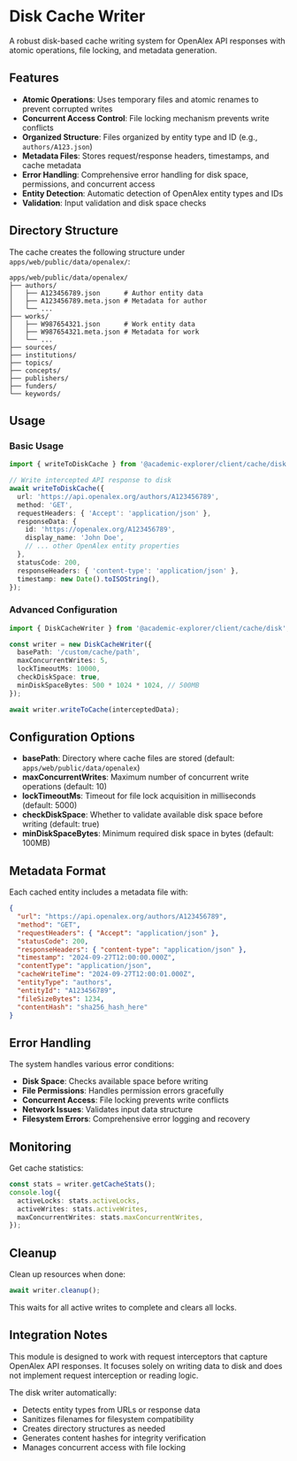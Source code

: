 # Disk Cache Writer

A robust disk-based cache writing system for OpenAlex API responses with atomic operations, file locking, and metadata generation.

## Features

- **Atomic Operations**: Uses temporary files and atomic renames to prevent corrupted writes
- **Concurrent Access Control**: File locking mechanism prevents write conflicts
- **Organized Structure**: Files organized by entity type and ID (e.g., `authors/A123.json`)
- **Metadata Files**: Stores request/response headers, timestamps, and cache metadata
- **Error Handling**: Comprehensive error handling for disk space, permissions, and concurrent access
- **Entity Detection**: Automatic detection of OpenAlex entity types and IDs
- **Validation**: Input validation and disk space checks

## Directory Structure

The cache creates the following structure under `apps/web/public/data/openalex/`:

```
apps/web/public/data/openalex/
├── authors/
│   ├── A123456789.json      # Author entity data
│   ├── A123456789.meta.json # Metadata for author
│   └── ...
├── works/
│   ├── W987654321.json      # Work entity data
│   ├── W987654321.meta.json # Metadata for work
│   └── ...
├── sources/
├── institutions/
├── topics/
├── concepts/
├── publishers/
├── funders/
└── keywords/
```

## Usage

### Basic Usage

```typescript
import { writeToDiskCache } from '@academic-explorer/client/cache/disk';

// Write intercepted API response to disk
await writeToDiskCache({
  url: 'https://api.openalex.org/authors/A123456789',
  method: 'GET',
  requestHeaders: { 'Accept': 'application/json' },
  responseData: {
    id: 'https://openalex.org/A123456789',
    display_name: 'John Doe',
    // ... other OpenAlex entity properties
  },
  statusCode: 200,
  responseHeaders: { 'content-type': 'application/json' },
  timestamp: new Date().toISOString(),
});
```

### Advanced Configuration

```typescript
import { DiskCacheWriter } from '@academic-explorer/client/cache/disk';

const writer = new DiskCacheWriter({
  basePath: '/custom/cache/path',
  maxConcurrentWrites: 5,
  lockTimeoutMs: 10000,
  checkDiskSpace: true,
  minDiskSpaceBytes: 500 * 1024 * 1024, // 500MB
});

await writer.writeToCache(interceptedData);
```

## Configuration Options

- **basePath**: Directory where cache files are stored (default: `apps/web/public/data/openalex`)
- **maxConcurrentWrites**: Maximum number of concurrent write operations (default: 10)
- **lockTimeoutMs**: Timeout for file lock acquisition in milliseconds (default: 5000)
- **checkDiskSpace**: Whether to validate available disk space before writing (default: true)
- **minDiskSpaceBytes**: Minimum required disk space in bytes (default: 100MB)

## Metadata Format

Each cached entity includes a metadata file with:

```json
{
  "url": "https://api.openalex.org/authors/A123456789",
  "method": "GET",
  "requestHeaders": { "Accept": "application/json" },
  "statusCode": 200,
  "responseHeaders": { "content-type": "application/json" },
  "timestamp": "2024-09-27T12:00:00.000Z",
  "contentType": "application/json",
  "cacheWriteTime": "2024-09-27T12:00:01.000Z",
  "entityType": "authors",
  "entityId": "A123456789",
  "fileSizeBytes": 1234,
  "contentHash": "sha256_hash_here"
}
```

## Error Handling

The system handles various error conditions:

- **Disk Space**: Checks available space before writing
- **File Permissions**: Handles permission errors gracefully
- **Concurrent Access**: File locking prevents write conflicts
- **Network Issues**: Validates input data structure
- **Filesystem Errors**: Comprehensive error logging and recovery

## Monitoring

Get cache statistics:

```typescript
const stats = writer.getCacheStats();
console.log({
  activeLocks: stats.activeLocks,
  activeWrites: stats.activeWrites,
  maxConcurrentWrites: stats.maxConcurrentWrites,
});
```

## Cleanup

Clean up resources when done:

```typescript
await writer.cleanup();
```

This waits for all active writes to complete and clears all locks.

## Integration Notes

This module is designed to work with request interceptors that capture OpenAlex API responses. It focuses solely on writing data to disk and does not implement request interception or reading logic.

The disk writer automatically:
- Detects entity types from URLs or response data
- Sanitizes filenames for filesystem compatibility
- Creates directory structures as needed
- Generates content hashes for integrity verification
- Manages concurrent access with file locking